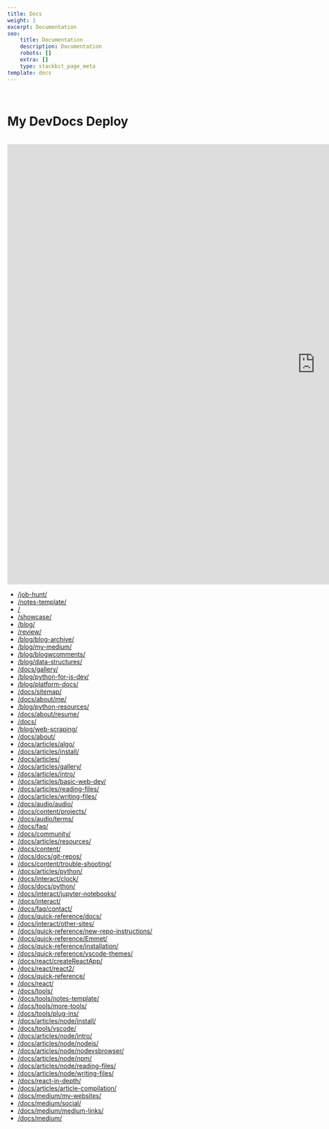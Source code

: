```yaml
---
title: Docs
weight: 1
excerpt: Documentation
seo:
    title: Documentation
    description: Documentation
    robots: []
    extra: []
    type: stackbit_page_meta
template: docs
---
```


<div
  class="fb-like"
  data-share="true"
  data-width="450"
  data-show-faces="true">
</div>

<br>
<h1>My DevDocs Deploy</h1>
<br>
<iframe  style="z-index:-1!important; overflow:scroll;resize:both;" class="block-content" src="https://devdecs42.herokuapp.com/" height="1000px" width="1400px" scrolling="yes" frameborder="no" loading="lazy" allowtransparency="true" allowfullscreen="true"  frameborder="0" allow="accelerometer; autoplay; clipboard-write;  encrypted-media; gyroscope; picture-in-picture" allowfullscreen></iframe>
<br>

-   [/job-hunt/](https://bgoonz-blog.netlify.app/job-hunt/)
-   [/notes-template/](https://bgoonz-blog.netlify.app/notes-template/)
-   [/](https://bgoonz-blog.netlify.app/)
-   [/showcase/](https://bgoonz-blog.netlify.app/showcase/)
-   [/blog/](https://bgoonz-blog.netlify.app/blog/)
-   [/review/](https://bgoonz-blog.netlify.app/review/)
-   [/blog/blog-archive/](https://bgoonz-blog.netlify.app/blog/blog-archive/)
-   [/blog/my-medium/](https://bgoonz-blog.netlify.app/blog/my-medium/)
-   [/blog/blogwcomments/](https://bgoonz-blog.netlify.app/blog/blogwcomments/)
-   [/blog/data-structures/](https://bgoonz-blog.netlify.app/blog/data-structures/)
-   [/docs/gallery/](https://bgoonz-blog.netlify.app/docs/gallery/)
-   [/blog/python-for-js-dev/](https://bgoonz-blog.netlify.app/blog/python-for-js-dev/)
-   [/blog/platform-docs/](https://bgoonz-blog.netlify.app/blog/platform-docs/)
-   [/docs/sitemap/](https://bgoonz-blog.netlify.app/docs/sitemap/)
-   [/docs/about/me/](https://bgoonz-blog.netlify.app/docs/about/me/)
-   [/blog/python-resources/](https://bgoonz-blog.netlify.app/blog/python-resources/)
-   [/docs/about/resume/](https://bgoonz-blog.netlify.app/docs/about/resume/)
-   [/docs/](https://bgoonz-blog.netlify.app/docs/)
-   [/blog/web-scraping/](https://bgoonz-blog.netlify.app/blog/web-scraping/)
-   [/docs/about/](https://bgoonz-blog.netlify.app/docs/about/)
-   [/docs/articles/algo/](https://bgoonz-blog.netlify.app/docs/articles/algo/)
-   [/docs/articles/install/](https://bgoonz-blog.netlify.app/docs/articles/install/)
-   [/docs/articles/](https://bgoonz-blog.netlify.app/docs/articles/)
-   [/docs/articles/gallery/](https://bgoonz-blog.netlify.app/docs/articles/gallery/)
-   [/docs/articles/intro/](https://bgoonz-blog.netlify.app/docs/articles/intro/)
-   [/docs/articles/basic-web-dev/](https://bgoonz-blog.netlify.app/docs/articles/basic-web-dev/)
-   [/docs/articles/reading-files/](https://bgoonz-blog.netlify.app/docs/articles/reading-files/)
-   [/docs/articles/writing-files/](https://bgoonz-blog.netlify.app/docs/articles/writing-files/)
-   [/docs/audio/audio/](https://bgoonz-blog.netlify.app/docs/audio/audio/)
-   [/docs/content/projects/](https://bgoonz-blog.netlify.app/docs/content/projects/)
-   [/docs/audio/terms/](https://bgoonz-blog.netlify.app/docs/audio/terms/)
-   [/docs/faq/](https://bgoonz-blog.netlify.app/docs/faq/)
-   [/docs/community/](https://bgoonz-blog.netlify.app/docs/community/)
-   [/docs/articles/resources/](https://bgoonz-blog.netlify.app/docs/articles/resources/)
-   [/docs/content/](https://bgoonz-blog.netlify.app/docs/content/)
-   [/docs/docs/git-repos/](https://bgoonz-blog.netlify.app/docs/docs/git-repos/)
-   [/docs/content/trouble-shooting/](https://bgoonz-blog.netlify.app/docs/content/trouble-shooting/)
-   [/docs/articles/python/](https://bgoonz-blog.netlify.app/docs/articles/python/)
-   [/docs/interact/clock/](https://bgoonz-blog.netlify.app/docs/interact/clock/)
-   [/docs/docs/python/](https://bgoonz-blog.netlify.app/docs/docs/python/)
-   [/docs/interact/jupyter-notebooks/](https://bgoonz-blog.netlify.app/docs/interact/jupyter-notebooks/)
-   [/docs/interact/](https://bgoonz-blog.netlify.app/docs/interact/)
-   [/docs/faq/contact/](https://bgoonz-blog.netlify.app/docs/faq/contact/)
-   [/docs/quick-reference/docs/](https://bgoonz-blog.netlify.app/docs/quick-reference/docs/)
-   [/docs/interact/other-sites/](https://bgoonz-blog.netlify.app/docs/interact/other-sites/)
-   [/docs/quick-reference/new-repo-instructions/](https://bgoonz-blog.netlify.app/docs/quick-reference/new-repo-instructions/)
-   [/docs/quick-reference/Emmet/](https://bgoonz-blog.netlify.app/docs/quick-reference/Emmet/)
-   [/docs/quick-reference/installation/](https://bgoonz-blog.netlify.app/docs/quick-reference/installation/)
-   [/docs/quick-reference/vscode-themes/](https://bgoonz-blog.netlify.app/docs/quick-reference/vscode-themes/)
-   [/docs/react/createReactApp/](https://bgoonz-blog.netlify.app/docs/react/createReactApp/)
-   [/docs/react/react2/](https://bgoonz-blog.netlify.app/docs/react/react2/)
-   [/docs/quick-reference/](https://bgoonz-blog.netlify.app/docs/quick-reference/)
-   [/docs/react/](https://bgoonz-blog.netlify.app/docs/react/)
-   [/docs/tools/](https://bgoonz-blog.netlify.app/docs/tools/)
-   [/docs/tools/notes-template/](https://bgoonz-blog.netlify.app/docs/tools/notes-template/)
-   [/docs/tools/more-tools/](https://bgoonz-blog.netlify.app/docs/tools/more-tools/)
-   [/docs/tools/plug-ins/](https://bgoonz-blog.netlify.app/docs/tools/plug-ins/)
-   [/docs/articles/node/install/](https://bgoonz-blog.netlify.app/docs/articles/node/install/)
-   [/docs/tools/vscode/](https://bgoonz-blog.netlify.app/docs/tools/vscode/)
-   [/docs/articles/node/intro/](https://bgoonz-blog.netlify.app/docs/articles/node/intro/)
-   [/docs/articles/node/nodejs/](https://bgoonz-blog.netlify.app/docs/articles/node/nodejs/)
-   [/docs/articles/node/nodevsbrowser/](https://bgoonz-blog.netlify.app/docs/articles/node/nodevsbrowser/)
-   [/docs/articles/node/npm/](https://bgoonz-blog.netlify.app/docs/articles/node/npm/)
-   [/docs/articles/node/reading-files/](https://bgoonz-blog.netlify.app/docs/articles/node/reading-files/)
-   [/docs/articles/node/writing-files/](https://bgoonz-blog.netlify.app/docs/articles/node/writing-files/)
-   [/docs/react-in-depth/](https://bgoonz-blog.netlify.app/docs/react-in-depth/)
-   [/docs/articles/article-compilation/](https://bgoonz-blog.netlify.app/docs/articles/article-compilation/)
-   [/docs/medium/my-websites/](https://bgoonz-blog.netlify.app/docs/medium/my-websites/)
-   [/docs/medium/social/](https://bgoonz-blog.netlify.app/docs/medium/social/)
-   [/docs/medium/medium-links/](https://bgoonz-blog.netlify.app/docs/medium/medium-links/)
-   [/docs/medium/](https://bgoonz-blog.netlify.app/docs/medium/)
